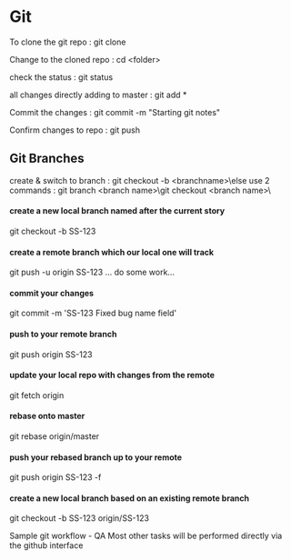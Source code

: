 # Git

 
To clone the git repo :  git clone <url>
  
Change to the cloned repo : cd \<folder\>
  
check the status : git status 

all changes directly adding to master : git add *

Commit the changes : git commit -m "Starting git notes"

Confirm changes to repo : git push

## Git Branches
create & switch to branch : git checkout -b \<branchname>\else use 2 commands : git branch \<branch name>\git checkout \<branch name>\
#### create a new local branch named after the current story
git checkout -b SS-123
#### create a remote branch which our local one will track
git push -u origin SS-123
... do some work...
#### commit your changes
git commit -m 'SS-123 Fixed bug name field'
#### push to your remote branch
git push origin SS-123
#### update your local repo with changes from the remote
git fetch origin
#### rebase onto master
git rebase origin/master
#### push your rebased branch up to your remote
git push origin SS-123 -f
#### create a new local branch based on an existing remote branch
git checkout -b SS-123 origin/SS-123

Sample git workflow - QA
Most other tasks will be performed directly via the github interface


